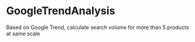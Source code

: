 # GoogleTrendAnalysis
Based on Google Trend, calculate search volume for more than 5 products at same scale 
